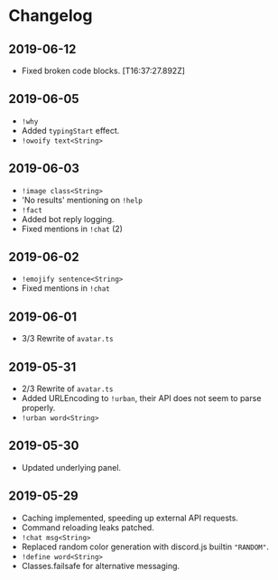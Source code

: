   
# Changelog  
  
## 2019-06-12  
  
- Fixed broken code blocks. [T16:37:27.892Z]  
  
## 2019-06-05  
  
- `!why`  
- Added `typingStart` effect.  
- `!owoify text<String>`  
  
## 2019-06-03  
  
- `!image class<String>`  
- 'No results' mentioning on `!help`  
- `!fact`  
- Added bot reply logging.  
- Fixed mentions in `!chat` (2)  
  
## 2019-06-02  
  
- `!emojify sentence<String>`  
- Fixed mentions in `!chat`  
  
## 2019-06-01  
  
- 3/3 Rewrite of `avatar.ts`  
  
## 2019-05-31  
  
- 2/3 Rewrite of `avatar.ts`  
- Added URLEncoding to `!urban`, their API does not seem to parse properly.  
- `!urban word<String>`  
  
## 2019-05-30  
  
- Updated underlying panel.  
  
## 2019-05-29  
  
- Caching implemented, speeding up external API requests.  
- Command reloading leaks patched.  
- `!chat msg<String>`  
- Replaced random color generation with discord.js builtin `"RANDOM"`.  
- `!define word<String>`  
- Classes.failsafe for alternative messaging.  
  